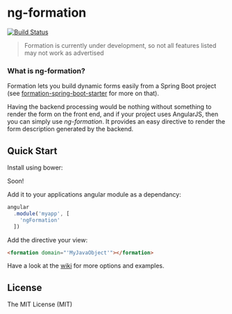 # ng-formation

[![Build Status](https://travis-ci.org/mattem/ng-formation.svg?branch=master)](https://travis-ci.org/mattem/ng-formation)

> Formation is currently under development, so not all features listed may not work as advertised 

### What is ng-formation?
Formation lets you build dynamic forms easily from a Spring Boot project (see [formation-spring-boot-starter](https://github.com/mattem/formation-spring-boot-starter) for more on that).

Having the backend processing would be nothing without something to render the form on the front end, and if your project uses AngularJS, then you can simply use _ng-formation_. It provides an easy directive to render the form description generated by the backend.

## Quick Start

Install using bower:

Soon!

Add it to your applications angular module as a dependancy: 

```javascript
angular
  .module('myapp', [
    'ngFormation'
  ])
```

Add the directive your view:


```html
<formation domain="'MyJavaObject'"></formation>
```

Have a look at the [wiki](https://github.com/mattem/ng-formation/wiki) for more options and examples.

## License

The MIT License (MIT)
